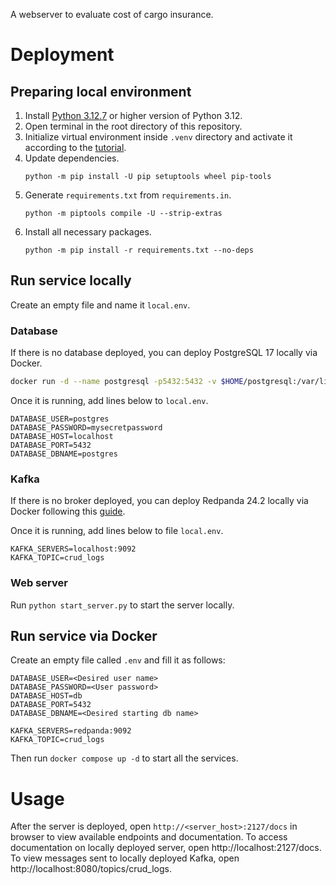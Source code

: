 A webserver to evaluate cost of cargo insurance.

# Deployment

## Preparing local environment

1. Install [Python 3.12.7](https://www.python.org/downloads/release/python-3127/)
   or higher version of Python 3.12.
2. Open terminal in the root directory of this repository.
3. Initialize virtual environment inside `.venv` directory and activate it according to the
   [tutorial](https://docs.python.org/3/library/venv.html).
4. Update dependencies.
   ```
   python -m pip install -U pip setuptools wheel pip-tools
   ```
5. Generate `requirements.txt` from `requirements.in`.
   ```
   python -m piptools compile -U --strip-extras
   ```
6. Install all necessary packages.
   ```
   python -m pip install -r requirements.txt --no-deps
   ```

## Run service locally

Create an empty file and name it `local.env`.

### Database

If there is no database deployed, you can deploy PostgreSQL 17 locally via Docker.

```bash
docker run -d --name postgresql -p5432:5432 -v $HOME/postgresql:/var/lib/postgresql/data -e POSTGRES_PASSWORD=mysecretpassword postgres:17
```

Once it is running, add lines below to `local.env`.

```
DATABASE_USER=postgres
DATABASE_PASSWORD=mysecretpassword
DATABASE_HOST=localhost
DATABASE_PORT=5432
DATABASE_DBNAME=postgres
```

### Kafka

If there is no broker deployed, you can deploy Redpanda 24.2 locally via Docker
following this [guide](https://docs.redpanda.com/current/get-started/quick-start).

Once it is running, add lines below to file `local.env`.

```
KAFKA_SERVERS=localhost:9092
KAFKA_TOPIC=crud_logs
```

### Web server

Run `python start_server.py` to start the server locally.

## Run service via Docker

Create an empty file called `.env` and fill it as follows:

```
DATABASE_USER=<Desired user name>
DATABASE_PASSWORD=<User password>
DATABASE_HOST=db
DATABASE_PORT=5432
DATABASE_DBNAME=<Desired starting db name>

KAFKA_SERVERS=redpanda:9092
KAFKA_TOPIC=crud_logs
```

Then run `docker compose up -d` to start all the services.

# Usage

After the server is deployed, open `http://<server_host>:2127/docs` in browser
to view available endpoints and documentation.
To access documentation on locally deployed server, open http://localhost:2127/docs.
To view messages sent to locally deployed Kafka, open http://localhost:8080/topics/crud_logs.
